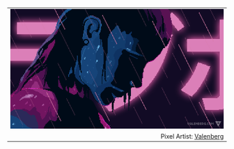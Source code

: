 <table align="center">
  <tr>
    <td width="100%" align="center">
      <a href="https://about.willbinns.org/">
        <img src="https://github.com/wbnns/wbnns/raw/master/valenberg.gif">
      </a>
    </td>
  </tr>
  <tr>
    <td width="100%" align="right">
        Pixel Artist: <a href="https://www.deviantart.com/valenberg">Valenberg</a>
    </td>
  </tr>
</table>
